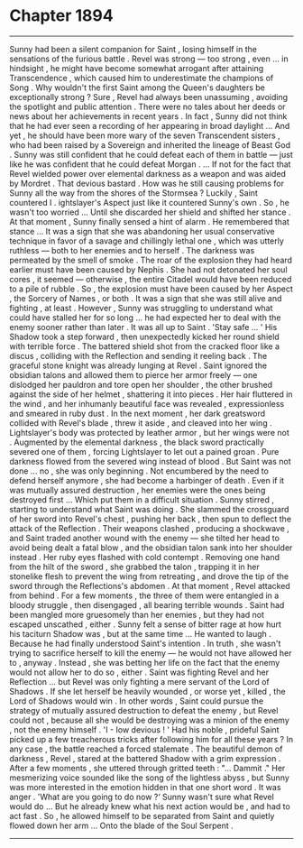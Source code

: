 
# Chapter 1894


---

Sunny had been a silent companion for Saint , losing himself in the sensations of the furious battle . Revel was strong — too strong , even ... in hindsight , he might have become somewhat arrogant after attaining Transcendence , which caused him to underestimate the champions of Song .
Why wouldn't the first Saint among the Queen's daughters be exceptionally strong ? Sure , Revel had always been unassuming , avoiding the spotlight and public attention . There were no tales about her deeds or news about her achievements in recent years . In fact , Sunny did not think that he had ever seen a recording of her appearing in broad daylight ...
And yet , he should have been more wary of the seven Transcendent sisters , who had been raised by a Sovereign and inherited the lineage of Beast God .
Sunny was still confident that he could defeat each of them in battle — just like he was confident that he could defeat Morgan .
... If not for the fact that Revel wielded power over elemental darkness as a weapon and was aided by Mordret . That devious bastard .
How was he still causing problems for Sunny all the way from the shores of the Stormsea ?
Luckily , Saint countered I . ightslayer's Aspect just like it countered Sunny's own . So , he wasn't too worried ...
Until she discarded her shield and shifted her stance .
At that moment , Sunny finally sensed a hint of alarm .
He remembered that stance ... It was a sign that she was abandoning her usual conservative technique in favor of a savage and chillingly lethal one , which was utterly ruthless — both to her enemies and to herself .
The darkness was permeated by the smell of smoke .
The roar of the explosion they had heard earlier must have been caused by Nephis . She had not detonated her soul cores , it seemed — otherwise , the entire Citadel would have been reduced to a pile of rubble . So , the explosion must have been caused by her Aspect , the Sorcery of Names , or both .
It was a sign that she was still alive and fighting , at least . However , Sunny was struggling to understand what could have stalled her for so long ... he had expected her to deal with the enemy sooner rather than later .
It was all up to Saint .
'Stay safe ... '
His Shadow took a step forward , then unexpectedly kicked her round shield with terrible force . The battered shield shot from the cracked floor like a discus , colliding with the Reflection and sending it reeling back .
The graceful stone knight was already lunging at Revel .
Saint ignored the obsidian talons and allowed them to pierce her armor freely — one dislodged her pauldron and tore open her shoulder , the other brushed against the side of her helmet , shattering it into pieces .
Her hair fluttered in the wind , and her inhumanly beautiful face was revealed , expressionless and smeared in ruby dust .
In the next moment , her dark greatsword collided with Revel's blade , threw it aside , and cleaved into her wing .
Lightslayer's body was protected by leather armor , but her wings were not . Augmented by the elemental darkness , the black sword practically severed one of them , forcing Lightslayer to let out a pained groan .
Pure darkness flowed from the severed wing instead of blood .
But Saint was not done ... no , she was only beginning .
Not encumbered by the need to defend herself anymore , she had become a harbinger of death . Even if it was mutually assured destruction , her enemies were the ones being destroyed first ...
Which put them in a difficult situation .
Sunny stirred , starting to understand what Saint was doing .
She slammed the crossguard of her sword into Revel's chest , pushing her back , then spun to deflect the attack of the Reflection . Their weapons clashed , producing a shockwave , and Saint traded another wound with the enemy — she tilted her head to avoid being dealt a fatal blow , and the obsidian talon sank into her shoulder instead .
Her ruby eyes flashed with cold contempt .
Removing one hand from the hilt of the sword , she grabbed the talon , trapping it in her stonelike flesh to prevent the wing from retreating , and drove the tip of the sword through the Reflections's abdomen .
At that moment , Revel attacked from behind .
For a few moments , the three of them were entangled in a bloody struggle , then disengaged , all bearing terrible wounds .
Saint had been mangled more gruesomely than her enemies , but they had not escaped unscathed , either .
Sunny felt a sense of bitter rage at how hurt his taciturn Shadow was , but at the same time ...
He wanted to laugh .
Because he had finally understood Saint's intention .
In truth , she wasn't trying to sacrifice herself to kill the enemy — he would not have allowed her to , anyway . Instead , she was betting her life on the fact that the enemy would not allow her to do so , either .
Saint was fighting Revel and her Reflection ... but Revel was only fighting a mere servant of the Lord of Shadows . If she let herself be heavily wounded , or worse yet , killed , the Lord of Shadows would win .
In other words , Saint could pursue the strategy of mutually assured destruction to defeat the enemy , but Revel could not , because all she would be destroying was a minion of the enemy , not the enemy himself .
'I - Iow devious ! '
Had his noble , prideful Saint picked up a few treacherous tricks after following him for all these years ?
In any case , the battle reached a forced stalemate .
The beautiful demon of darkness , Revel , stared at the battered Shadow with a grim expression .
After a few moments , she uttered through gritted teeth :
"... Dammit ."
Her mesmerizing voice sounded like the song of the lightless abyss , but Sunny was more interested in the emotion hidden in that one short word .
It was anger .
'What are you going to do now ?‘
Sunny wasn't sure what Revel would do ...
But he already knew what his next action would be , and had to act fast .
So , he allowed himself to be separated from Saint and quietly flowed down her arm ...
Onto the blade of the Soul Serpent .

---

